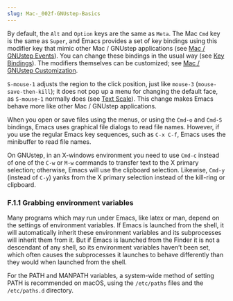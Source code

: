 ```yaml
---
slug: Mac-_002f-GNUstep-Basics
---
```


By default, the `Alt` and `Option` keys are the same as `Meta`. The Mac `Cmd` key is the same as `Super`, and Emacs provides a set of key bindings using this modifier key that mimic other Mac / GNUstep applications (see [Mac / GNUstep Events](/docs/emacs/Mac-_002f-GNUstep-Events)). You can change these bindings in the usual way (see [Key Bindings](/docs/emacs/Key-Bindings)). The modifiers themselves can be customized; see [Mac / GNUstep Customization](/docs/emacs/Mac-_002f-GNUstep-Customization).

`S-mouse-1` adjusts the region to the click position, just like `mouse-3` (`mouse-save-then-kill`); it does not pop up a menu for changing the default face, as `S-mouse-1` normally does (see [Text Scale](/docs/emacs/Text-Scale)). This change makes Emacs behave more like other Mac / GNUstep applications.

When you open or save files using the menus, or using the `Cmd-o` and `Cmd-S` bindings, Emacs uses graphical file dialogs to read file names. However, if you use the regular Emacs key sequences, such as `C-x C-f`, Emacs uses the minibuffer to read file names.

On GNUstep, in an X-windows environment you need to use `Cmd-c` instead of one of the `C-w` or `M-w` commands to transfer text to the X primary selection; otherwise, Emacs will use the clipboard selection. Likewise, `Cmd-y` (instead of `C-y`) yanks from the X primary selection instead of the kill-ring or clipboard.

### F.1.1 Grabbing environment variables

Many programs which may run under Emacs, like latex or man, depend on the settings of environment variables. If Emacs is launched from the shell, it will automatically inherit these environment variables and its subprocesses will inherit them from it. But if Emacs is launched from the Finder it is not a descendant of any shell, so its environment variables haven’t been set, which often causes the subprocesses it launches to behave differently than they would when launched from the shell.

For the PATH and MANPATH variables, a system-wide method of setting PATH is recommended on macOS, using the `/etc/paths` files and the `/etc/paths.d` directory.
